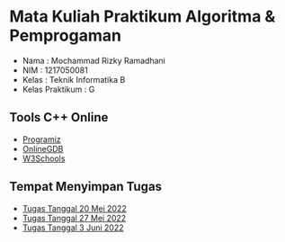 # Mata Kuliah Praktikum Algoritma & Pemprogaman
- Nama            : Mochammad Rizky Ramadhani
- NIM             : 1217050081
- Kelas           : Teknik Informatika B
- Kelas Praktikum : G

## Tools C++ Online
- [Programiz](https://www.programiz.com/cpp-programming/online-compiler/)
- [OnlineGDB](https://www.onlinegdb.com/online_c++_compiler)
- [W3Schools](https://www.w3schools.com/cpp/trycpp.asp?filename=demo_compiler)

## Tempat Menyimpan Tugas

- [Tugas Tanggal 20 Mei 2022](https://github.com/Mokyra18/Praktikum-Algoritma-Pemprogaman/blob/main/Tugas%20Tanggal%2020%20Mei%202022/LOOPING.md)
- [Tugas Tanggal 27 Mei 2022](https://github.com/Mokyra18/Praktikum-Algoritma-Pemprogaman/blob/main/Tugas%20Tanggal%2027%20Mei%202022/Matriks.md)
- [Tugas Tanggal 3 Juni 2022](https://github.com/Mokyra18/Praktikum-Algoritma-Pemprogaman/blob/main/Tugas%20Tanggal%203%20Juni%202022/Struct%20.md)
